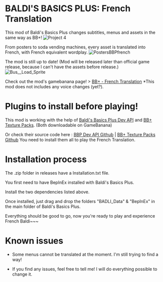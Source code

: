 # BALDI'S BASICS PLUS: French Translation
This mod of Baldi's Basics Plus changes subtitles, menus and assets in the same way as BB+!
![Project 4](https://github.com/user-attachments/assets/b79c21bb-fded-4eb0-932c-0d9411c768b0)

From posters to soda vending machines, every asset is translated into French, with French equivalent wordplay.
![PostersBBPfrench](https://github.com/user-attachments/assets/36cf3afe-af70-44e5-96ba-457386c4a5fa)

The mod is still up to date! (Mod will be released later than official game release, because I can't have the assets before release.)
![Bus__Load_Sprite](https://github.com/user-attachments/assets/5edb5726-4c4f-47a5-898f-24b252594730)

Check out the mod's gamebanana page! > [BB+ - French Translation](https://gamebanana.com/wips/77850)
*This mod does not includes any voice changes (yet?).


# Plugins to install before playing!
This mod is working with the help of [Baldi's Basics Plus Dev API](https://gamebanana.com/mods/383711) and [BB+ Texture Packs](https://gamebanana.com/mods/482089). (Both downloadable on GameBanana)

Or check their source code here : [BBP Dev API Github](https://github.com/benjaminpants/MTM101BMDE/) | [BB+ Texture Packs Github](https://github.com/benjaminpants/BaldiTexturePacks)
You need to install them all to play the French Translation.

# Installation process
The .zip folder in releases have a Installation.txt file.

You first need to have BepInEx installed with Baldi's Basics Plus.

Install the two dependencies listed above.

Once installed, just drag and drop the folders "BADLI_Data" & "BepInEx" in the main folder of Baldi's Basics Plus.

Everything should be good to go, now you're ready to play and experience French Baldi~~~

# Known issues
- Some menus cannot be translated at the moment. I'm still trying to find a way!

 - If you find any issues, feel free to tell me! I will do everything possible to change it.
